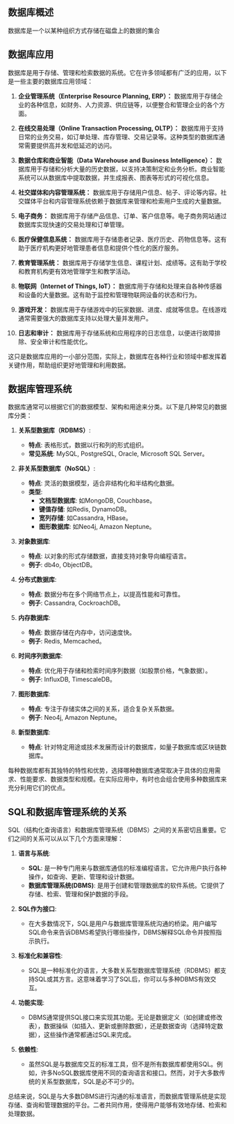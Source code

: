 ## 数据库概述

数据库是一个以某种组织方式存储在磁盘上的数据的集合

## 数据库应用

数据库是用于存储、管理和检索数据的系统。它在许多领域都有广泛的应用，以下是一些主要的数据库应用领域：

1. **企业管理系统（Enterprise Resource Planning, ERP）：** 数据库用于存储企业的各种信息，如财务、人力资源、供应链等，以便整合和管理企业的各个方面。

2. **在线交易处理（Online Transaction Processing, OLTP）：** 数据库用于支持日常的业务交易，如订单处理、库存管理、交易记录等。这种类型的数据库通常需要提供高并发和低延迟的访问。

3. **数据仓库和商业智能（Data Warehouse and Business Intelligence）：** 数据库用于存储和分析大量的历史数据，以支持决策制定和业务分析。商业智能系统可以从数据库中提取数据，并生成报表、图表等形式的可视化信息。

4. **社交媒体和内容管理系统：** 数据库用于存储用户信息、帖子、评论等内容。社交媒体平台和内容管理系统依赖于数据库来管理和检索用户生成的大量数据。

5. **电子商务：** 数据库用于存储产品信息、订单、客户信息等。电子商务网站通过数据库实现快速的交易处理和订单管理。

6. **医疗保健信息系统：** 数据库用于存储患者记录、医疗历史、药物信息等。这有助于医疗机构更好地管理患者信息和提供个性化的医疗服务。

7. **教育管理系统：** 数据库用于存储学生信息、课程计划、成绩等。这有助于学校和教育机构更有效地管理学生和教学活动。

8. **物联网（Internet of Things, IoT）：** 数据库用于存储和处理来自各种传感器和设备的大量数据。这有助于监控和管理物联网设备的状态和行为。

9. **游戏开发：** 数据库用于存储游戏中的玩家数据、进度、成就等信息。在线游戏通常需要强大的数据库支持以处理大量并发用户。

10. **日志和审计：** 数据库用于存储系统和应用程序的日志信息，以便进行故障排除、安全审计和性能优化。

这只是数据库应用的一小部分范围，实际上，数据库在各种行业和领域中都发挥着关键作用，帮助组织更好地管理和利用数据。

## 数据库管理系统

数据库通常可以根据它们的数据模型、架构和用途来分类。以下是几种常见的数据库分类：

1. **关系型数据库（RDBMS）**:
   - **特点**: 表格形式，数据以行和列的形式组织。
   - **常见系统**: MySQL, PostgreSQL, Oracle, Microsoft SQL Server。

2. **非关系型数据库（NoSQL）**:
   - **特点**: 灵活的数据模型，适合非结构化和半结构化数据。
   - **类型**:
     - **文档型数据库**: 如MongoDB, Couchbase。
     - **键值存储**: 如Redis, DynamoDB。
     - **宽列存储**: 如Cassandra, HBase。
     - **图形数据库**: 如Neo4j, Amazon Neptune。

3. **对象数据库**:
   - **特点**: 以对象的形式存储数据，直接支持对象导向编程语言。
   - **例子**: db4o, ObjectDB。

4. **分布式数据库**:
   - **特点**: 数据分布在多个网络节点上，以提高性能和可靠性。
   - **例子**: Cassandra, CockroachDB。

5. **内存数据库**:
   - **特点**: 数据存储在内存中，访问速度快。
   - **例子**: Redis, Memcached。

6. **时间序列数据库**:
   - **特点**: 优化用于存储和检索时间序列数据（如股票价格，气象数据）。
   - **例子**: InfluxDB, TimescaleDB。

7. **图形数据库**:
   - **特点**: 专注于存储实体之间的关系，适合复杂关系数据。
   - **例子**: Neo4j, Amazon Neptune。

8. **新型数据库**:
   - **特点**: 针对特定用途或技术发展而设计的数据库，如量子数据库或区块链数据库。

每种数据库都有其独特的特性和优势，选择哪种数据库通常取决于具体的应用需求、性能要求、数据类型和规模。在实际应用中，有时也会组合使用多种数据库来充分利用它们的优点。

## SQL和数据库管理系统的关系

SQL（结构化查询语言）和数据库管理系统（DBMS）之间的关系密切且重要。它们之间的关系可以从以下几个方面来理解：

1. **语言与系统**:
   - **SQL**: 是一种专门用来与数据库通信的标准编程语言。它允许用户执行各种操作，如查询、更新、管理和设计数据。
   - **数据库管理系统(DBMS)**: 是用于创建和管理数据库的软件系统。它提供了存储、检索、管理和保护数据的手段。

2. **SQL作为接口**:
   - 在大多数情况下，SQL是用户与数据库管理系统沟通的桥梁。用户编写SQL命令来告诉DBMS希望执行哪些操作，DBMS解释SQL命令并按照指示执行。

3. **标准化和兼容性**:
   - SQL是一种标准化的语言，大多数关系型数据库管理系统（RDBMS）都支持SQL或其方言。这意味着学习了SQL后，你可以与多种DBMS有效交互。

4. **功能实现**:
   - DBMS通常提供SQL接口来实现其功能。无论是数据定义（如创建或修改表），数据操纵（如插入、更新或删除数据），还是数据查询（选择特定数据），这些操作通常都通过SQL来完成。

5. **依赖性**:
   - 虽然SQL是与数据库交互的标准工具，但不是所有数据库都使用SQL。例如，许多NoSQL数据库使用不同的查询语言和接口。然而，对于大多数传统的关系型数据库，SQL是必不可少的。

总结来说，SQL是与大多数DBMS进行沟通的标准语言，而数据库管理系统是实现存储、查询和管理数据的平台。二者共同作用，使得用户能够有效地存储、检索和处理数据。